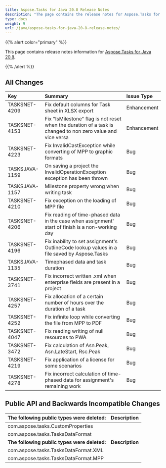 ```yaml
---
title: Aspose.Tasks for Java 20.8 Release Notes
description: "The page contains the release notes for Aspose.Tasks for Java 20.8."
type: docs
weight: 9
url: /java/aspose-tasks-for-java-20-8-release-notes/
---
```


{{% alert color="primary" %}}

This page contains release notes information for [Aspose.Tasks for Java 20.8](https://downloads.aspose.com/tasks/java/new-releases/aspose.tasks-for-java-20.8/).

{{% /alert %}}

## **All Changes**

|**Key**|**Summary**|**Issue Type**|
| :- | :- | :- |
|TASKSNET-4209 |Fix default columns for Task sheet in XLSX export |Enhancement|
|TASKSNET-4153 |Fix "IsMilestone" flag is not reset when the duration of a task is changed to non zero value and vice versa |Enhancement|
|TASKSNET-4223 |Fix InvalidCastException while converting of MPP to graphic formats |Bug|
|TASKSJAVA-1159 | On saving a project the InvalidOperationException exception has been thrown |Bug|
|TASKSJAVA-1157 | Milestone property wrong when writing task |Bug|
|TASKSNET-4210 |Fix exception on the loading of MPP file |Bug|
|TASKSNET-4206 |Fix reading of time-phased data in the case when assignment' start of finish is a non-working day |Bug|
|TASKSNET-4196 |Fix inability to set assignment's OutlineCode lookup values in a file saved by Aspose.Tasks |Bug|
|TASKSJAVA-1135 |Timephased data and task duration |Bug|
|TASKSNET-3741 |Fix incorrect written .xml when enterprise fields are present in a project |Bug|
|TASKSNET-4257 |Fix allocation of a certain number of hours over the duration of a task |Bug|
|TASKSNET-4252 |Fix infinite loop while converting the file from MPP to PDF |Bug|
|TASKSNET-4047 |Fix reading writing of null resources to PWA |Bug|
|TASKSNET-3472 |Fix calculation of Asn.Peak, Asn.LateStart, Rsc.Peak|Bug|
|TASKSNET-4219 |Fix application of a license for some scenarios |Bug|
|TASKSNET-4278 |Fix incorrect calculation of time-phased data for assignment's remaining work |Bug|

## **Public API and Backwards Incompatible Changes**
|**The following public types were deleted:**|**Description**|
| :- | :- |
|com.aspose.tasks.CustomProperties | |
|com.aspose.tasks.TasksDataFormat | |
|**The following public types were deleted:**|**Description**|
| com.aspose.tasks.TasksDataFormat.XML  | |
| com.aspose.tasks.TasksDataFormat.MPP  | |